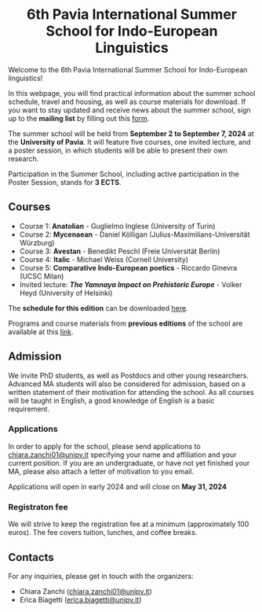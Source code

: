 <div align="center">

# 6th Pavia International Summer School for Indo-European Linguistics

</div>

Welcome to the 6th Pavia International Summer School for Indo-European linguistics!

In this webpage, you will find practical information about the summer school schedule, travel and housing, as well as course materials for download.
If you want to stay updated and receive news about the summer school, sign up to the **mailing list** by filling out this [form](https://forms.gle/2NhkVYcjGFwPLg546).

The summer school will be held from **September 2 to September 7, 2024** at the **University of Pavia**. It will feature five courses, one invited lecture, and a poster session, in which students will be able to present their own research.

Participation in the Summer School, including active participation in the Poster Session, stands for **3 ECTS**.

## Courses

- Course 1: **Anatolian** - Guglielmo Inglese (University of Turin)
- Course 2: **Mycenaean** - Daniel Kölligan (Julius-Maximilians-Universität Würzburg)
- Course 3: **Avestan** - Benedikt Peschl (Freie Universität Berlin)
- Course 4: **Italic** - Michael Weiss (Cornell University)
- Course 5: **Comparative Indo-European poetics** - Riccardo Ginevra (UCSC Milan)
- Invited lecture: ***The Yamnaya Impact on Prehistoric Europe*** - Volker Heyd (University of Helsinki)

The **schedule for this edition** can be downloaded [here](https://github.com/unipv-larl/6th-Pavia-International-Summer-School-for-Indo-European-Linguistics/blob/main/Program_2024.pdf).

Programs and course materials from **previous editions** of the school are available at this [link](http://indoeuropean.wikidot.com).

## Admission

We invite PhD students, as well as Postdocs and other young researchers. Advanced MA students will also be considered for admission, based on a written statement of their motivation for attending the school. As all courses will be taught in English, a good knowledge of English is a basic requirement. 

### Applications

In order to apply for the school, please send applications to chiara.zanchi01@unipv.it specifying your name and affiliation and your current position.
If you are an undergraduate, or have not yet finished your MA, please also attach a letter of motivation to you email.

Applications will open in early 2024 and will close on **May 31, 2024**

### Registraton fee

We will strive to keep the registration fee at a minimum (approximately 100 euros). The fee covers tuition, lunches, and coffee breaks.

## Contacts
For any inquiries, please get in touch with the organizers:
- Chiara Zanchi (chiara.zanchi01@unipv.it)
- Erica Biagetti (erica.biagetti@unipv.it)
